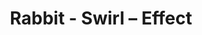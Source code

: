 ---
title: Rabbit - Swirl – Effect
builder: true
type: coming-soon

# Content section
sections:
  - headerSection
  - countdownSection
  - servicesSection
  - subscribeSection
  - teamSection
  - contactSection
  - mapSection

# Background effect
swirlEffect: 
  enable: true
  speed: 0.1
  background: "#131119"

---